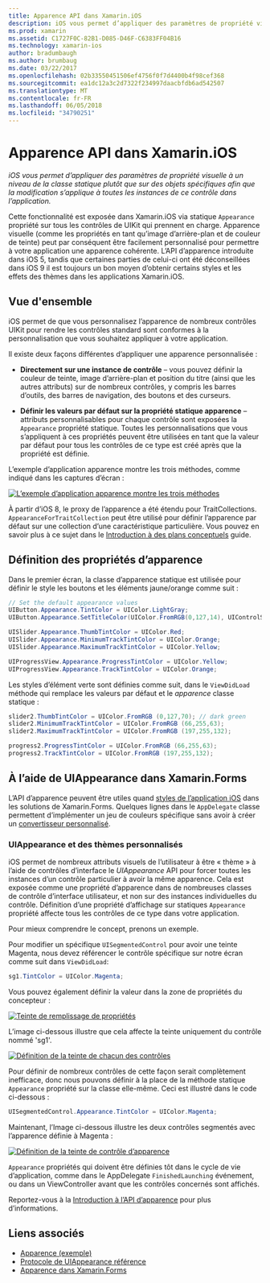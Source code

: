 ```yaml
---
title: Apparence API dans Xamarin.iOS
description: iOS vous permet d’appliquer des paramètres de propriété visuelle à un niveau de la classe statique plutôt que sur des objets spécifiques afin que la modification s’applique à toutes les instances de ce contrôle dans l’application.
ms.prod: xamarin
ms.assetid: C1727F0C-82B1-D085-D46F-C6383FF04B16
ms.technology: xamarin-ios
author: bradumbaugh
ms.author: brumbaug
ms.date: 03/22/2017
ms.openlocfilehash: 02b33550451506ef4756f0f7d4400b4f98cef368
ms.sourcegitcommit: ea1dc12a3c2d7322f234997daacbfdb6ad542507
ms.translationtype: MT
ms.contentlocale: fr-FR
ms.lasthandoff: 06/05/2018
ms.locfileid: "34790251"
---
```

# <a name="appearance-api-in-xamarinios"></a>Apparence API dans Xamarin.iOS

_iOS vous permet d’appliquer des paramètres de propriété visuelle à un niveau de la classe statique plutôt que sur des objets spécifiques afin que la modification s’applique à toutes les instances de ce contrôle dans l’application._

Cette fonctionnalité est exposée dans Xamarin.iOS via statique `Appearance` propriété sur tous les contrôles de UIKit qui prennent en charge. Apparence visuelle (comme les propriétés en tant qu’image d’arrière-plan et de couleur de teinte) peut par conséquent être facilement personnalisé pour permettre à votre application une apparence cohérente. L’API d’apparence introduite dans iOS 5, tandis que certaines parties de celui-ci ont été déconseillées dans iOS 9 il est toujours un bon moyen d’obtenir certains styles et les effets des thèmes dans les applications Xamarin.iOS.

## <a name="overview"></a>Vue d'ensemble

iOS permet de que vous personnalisez l’apparence de nombreux contrôles UIKit pour rendre les contrôles standard sont conformes à la personnalisation que vous souhaitez appliquer à votre application.

Il existe deux façons différentes d’appliquer une apparence personnalisée :

- **Directement sur une instance de contrôle** – vous pouvez définir la couleur de teinte, image d’arrière-plan et position du titre (ainsi que les autres attributs) sur de nombreux contrôles, y compris les barres d’outils, des barres de navigation, des boutons et des curseurs.

- **Définir les valeurs par défaut sur la propriété statique apparence** – attributs personnalisables pour chaque contrôle sont exposées la `Appearance` propriété statique. Toutes les personnalisations que vous s’appliquent à ces propriétés peuvent être utilisées en tant que la valeur par défaut pour tous les contrôles de ce type est créé après que la propriété est définie.

L’exemple d’application apparence montre les trois méthodes, comme indiqué dans les captures d’écran :

 [![](introduction-to-the-appearance-api-images/appearance01.png "L’exemple d’application apparence montre les trois méthodes")](introduction-to-the-appearance-api-images/appearance01.png#lightbox)

À partir d’iOS 8, le proxy de l’apparence a été étendu pour TraitCollections.
 `AppearanceForTraitCollection` peut être utilisé pour définir l’apparence par défaut sur une collection d’une caractéristique particulière. Vous pouvez en savoir plus à ce sujet dans le [Introduction à des plans conceptuels](~/ios/user-interface/storyboards/unified-storyboards.md) guide.


## <a name="setting-appearance-properties"></a>Définition des propriétés d’apparence

Dans le premier écran, la classe d’apparence statique est utilisée pour définir le style les boutons et les éléments jaune/orange comme suit :

```csharp
// Set the default appearance values
UIButton.Appearance.TintColor = UIColor.LightGray;
UIButton.Appearance.SetTitleColor(UIColor.FromRGB(0,127,14), UIControlState.Normal);

UISlider.Appearance.ThumbTintColor = UIColor.Red;
UISlider.Appearance.MinimumTrackTintColor = UIColor.Orange;
UISlider.Appearance.MaximumTrackTintColor = UIColor.Yellow;

UIProgressView.Appearance.ProgressTintColor = UIColor.Yellow;
UIProgressView.Appearance.TrackTintColor = UIColor.Orange;
```

Les styles d’élément verte sont définies comme suit, dans le `ViewDidLoad` méthode qui remplace les valeurs par défaut et le *apparence* classe statique :

```csharp
slider2.ThumbTintColor = UIColor.FromRGB (0,127,70); // dark green
slider2.MinimumTrackTintColor = UIColor.FromRGB (66,255,63);
slider2.MaximumTrackTintColor = UIColor.FromRGB (197,255,132);
```

```csharp
progress2.ProgressTintColor = UIColor.FromRGB (66,255,63);
progress2.TrackTintColor = UIColor.FromRGB (197,255,132);
```

## <a name="using-uiappearance-in-xamarinforms"></a>À l’aide de UIAppearance dans Xamarin.Forms

L’API d’apparence peuvent être utiles quand [styles de l’application iOS](~/xamarin-forms/platform/ios/theme.md#uiappearance) dans les solutions de Xamarin.Forms. Quelques lignes dans le `AppDelegate` classe permettent d’implémenter un jeu de couleurs spécifique sans avoir à créer un [convertisseur personnalisé](~/xamarin-forms/app-fundamentals/custom-renderer/index.md).


### <a name="custom-themes-and-uiappearance"></a>UIAppearance et des thèmes personnalisés

iOS permet de nombreux attributs visuels de l’utilisateur à être « thème » à l’aide de contrôles d’interface le *UIAppearance* API pour forcer toutes les instances d’un contrôle particulier à avoir la même apparence. Cela est exposée comme une propriété d’apparence dans de nombreuses classes de contrôle d’interface utilisateur, et non sur des instances individuelles du contrôle. Définition d’une propriété d’affichage sur statiques `Appearance` propriété affecte tous les contrôles de ce type dans votre application.

Pour mieux comprendre le concept, prenons un exemple.

Pour modifier un spécifique `UISegmentedControl` pour avoir une teinte Magenta, nous devez référencer le contrôle spécifique sur notre écran comme suit dans `ViewDidLoad`:

```csharp
sg1.TintColor = UIColor.Magenta;
```

Vous pouvez également définir la valeur dans la zone de propriétés du concepteur : 

[![](introduction-to-the-appearance-api-images/propertiespadtint.png "Teinte de remplissage de propriétés")](introduction-to-the-appearance-api-images/propertiespadtint.png#lightbox)

L’image ci-dessous illustre que cela affecte la teinte uniquement du contrôle nommé 'sg1'.

 [![](introduction-to-the-appearance-api-images/image53.png "Définition de la teinte de chacun des contrôles")](introduction-to-the-appearance-api-images/image53.png#lightbox)

Pour définir de nombreux contrôles de cette façon serait complètement inefficace, donc nous pouvons définir à la place de la méthode statique `Appearance` propriété sur la classe elle-même. Ceci est illustré dans le code ci-dessous :

```csharp
UISegmentedControl.Appearance.TintColor = UIColor.Magenta;
```

Maintenant, l’Image ci-dessous illustre les deux contrôles segmentés avec l’apparence définie à Magenta :

 [![](introduction-to-the-appearance-api-images/image54.png "Définition de la teinte de contrôle d’apparence")](introduction-to-the-appearance-api-images/image54.png#lightbox)

`Appearance` propriétés qui doivent être définies tôt dans le cycle de vie d’application, comme dans le AppDelegate `FinishedLaunching` événement, ou dans un ViewController avant que les contrôles concernés sont affichés.


Reportez-vous à la [Introduction à l’API d’apparence](~/ios/user-interface/ios-ui/introduction-to-the-appearance-api.md) pour plus d’informations.


## <a name="related-links"></a>Liens associés

- [Apparence (exemple)](https://developer.xamarin.com/samples/monotouch/IntroToAppearance/)
- [Protocole de UIAppearance référence](https://developer.apple.com/library/ios/documentation/UIKit/Reference/UIAppearance_Protocol/)
- [Apparence dans Xamarin.Forms](~/xamarin-forms/platform/ios/theme.md#uiappearance)
